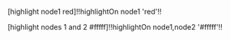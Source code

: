 [highlight node1 red]!!highlightOn node1 'red'!!

[highlight nodes 1 and 2 #fffff]!!highlightOn node1,node2 '#fffff'!!
